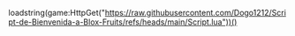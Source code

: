 loadstring(game:HttpGet("https://raw.githubusercontent.com/Dogo1212/Script-de-Bienvenida-a-Blox-Fruits/refs/heads/main/Script.lua"))()
